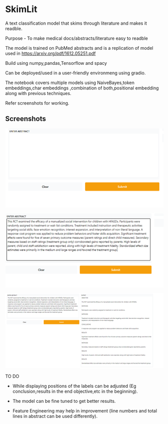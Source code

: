 # SkimLit

A text classification model that skims through literature and makes it readble.

Purpose - To make medical docs/abstracts/literature easy to readble

The model is trained on PubMed abstracts and is a replication of model used in https://arxiv.org/pdf/1612.05251.pdf

Build using numpy,pandas,Tensorflow and spacy

Can be deployed/used in a user-friendly environmeng using gradio.

The notebook covers multiple models using NaiveBayes,token embeddings,char embeddings ,combination of both,positional embedding along with previous techniques.

Refer screenshots for working.
## Screenshots

![App Screenshot](https://github.com/aryan1519/RandomStuff/blob/main/step1.png)

![App Screenshot](https://github.com/aryan1519/RandomStuff/blob/main/step2.png)

![App Screenshot](https://github.com/aryan1519/RandomStuff/blob/main/step3.png)


TO DO

* While displaying positions of the labels can be adjusted (Eg conclusion,results in the end objective,etc in the beginning).

* The model can be fine tuned to get better results.

* Feature Engineering may help in improvement (line numbers and total lines in abstract can be used differently).
